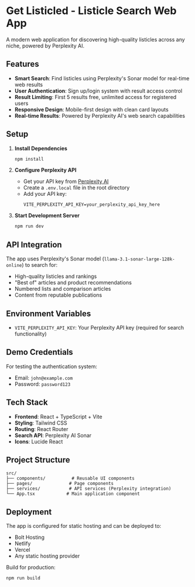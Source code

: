 # Get Listicled - Listicle Search Web App

A modern web application for discovering high-quality listicles across any niche, powered by Perplexity AI.

## Features

- **Smart Search**: Find listicles using Perplexity's Sonar model for real-time web results
- **User Authentication**: Sign up/login system with result access control
- **Result Limiting**: First 5 results free, unlimited access for registered users
- **Responsive Design**: Mobile-first design with clean card layouts
- **Real-time Results**: Powered by Perplexity AI's web search capabilities

## Setup

1. **Install Dependencies**
   ```bash
   npm install
   ```

2. **Configure Perplexity API**
   - Get your API key from [Perplexity AI](https://www.perplexity.ai/settings/api)
   - Create a `.env.local` file in the root directory
   - Add your API key:
     ```
     VITE_PERPLEXITY_API_KEY=your_perplexity_api_key_here
     ```

3. **Start Development Server**
   ```bash
   npm run dev
   ```

## API Integration

The app uses Perplexity's Sonar model (`llama-3.1-sonar-large-128k-online`) to search for:
- High-quality listicles and rankings
- "Best of" articles and product recommendations
- Numbered lists and comparison articles
- Content from reputable publications

## Environment Variables

- `VITE_PERPLEXITY_API_KEY`: Your Perplexity API key (required for search functionality)

## Demo Credentials

For testing the authentication system:
- Email: `john@example.com`
- Password: `password123`

## Tech Stack

- **Frontend**: React + TypeScript + Vite
- **Styling**: Tailwind CSS
- **Routing**: React Router
- **Search API**: Perplexity AI Sonar
- **Icons**: Lucide React

## Project Structure

```
src/
├── components/          # Reusable UI components
├── pages/              # Page components
├── services/           # API services (Perplexity integration)
└── App.tsx            # Main application component
```

## Deployment

The app is configured for static hosting and can be deployed to:
- Bolt Hosting
- Netlify
- Vercel
- Any static hosting provider

Build for production:
```bash
npm run build
```
